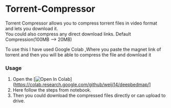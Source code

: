 # Torrent-Compressor

Torrent Compressor allows you to compress torrent files in video format and lets you download it. <br>
You could also compress any direct download links.
Default Compression(100MB --> 20MB)

To use this I have used Google Colab ,Where you paste the magnet link of torrent and then you will be able to compress the file and download it

### Usage

1. Open the [![Open In Colab](https://colab.research.google.com/assets/colab-badge.svg)](https://colab.research.google.com/github/weiji14/deepbedmap/]
2. Here follow the steps from notebook.
3. Then you could download the compressed files directly or can upload to drive.
